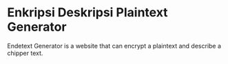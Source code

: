 # Enkripsi Deskripsi Plaintext Generator
Endetext Generator is a website that can encrypt a plaintext and describe a chipper text.
